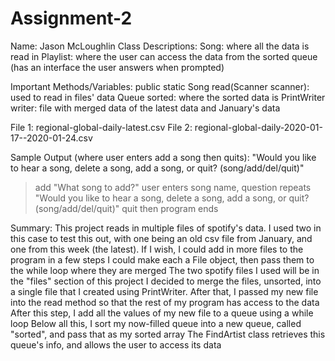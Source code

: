 # Assignment-2
Name: Jason McLoughlin
Class Descriptions:
Song: where all the data is read in
Playlist: where the user can access the data from the sorted queue (has an interface the user answers when prompted)

Important Methods/Variables:
public static Song read(Scanner scanner): used to read in files' data
Queue<String> sorted: where the sorted data is
PrintWriter writer: file with merged data of the latest data and January's data

File 1: regional-global-daily-latest.csv
File 2: regional-global-daily-2020-01-17--2020-01-24.csv

Sample Output (where user enters add a song then quits):
"Would you like to hear a song, delete a song, add a song, or quit? (song/add/del/quit)"
  >add
"What song to add?"
  >user enters song name, question repeats
"Would you like to hear a song, delete a song, add a song, or quit? (song/add/del/quit)"
  >quit
  >then program ends
 
Summary:
This project reads in multiple files of spotify's data. 
I used two in this case to test this out, with one being an old csv file from January, and one from this week (the latest).
If I wish, I could add in more files to the program in a few steps 
I could make each a File object, then pass them to the while loop where they are merged
The two spotify files I used will be in the "files" section of this project
I decided to merge the files, unsorted, into a single file that I created using PrintWriter.
After that, I passed my new file into the read method so that the rest of my program has access to the data
After this step, I add all the values of my new file to a queue using a while loop
Below all this, I sort my now-filled queue into a new queue, called "sorted", and pass that as my sorted array
The FindArtist class retrieves this queue's info, and allows the user to access its data
